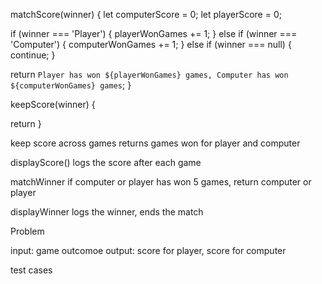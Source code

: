 matchScore(winner) {
  let computerScore = 0;
  let playerScore = 0;

  if (winner === 'Player') {
    playerWonGames += 1;
  } else if (winner === 'Computer') {
    computerWonGames += 1;
  } else if (winner === null) {
    continue;
  }

  return `Player has won ${playerWonGames} games, Computer has won ${computerWonGames} games`;
}

keepScore(winner) {


  return 
}


keep score across games
returns games won for player and computer

displayScore()
logs the score after each game



matchWinner
if computer or player has won 5 games, return computer or player

displayWinner
logs the winner, ends the match

Problem

input: game outcomoe
output: score for player, score for computer

test cases